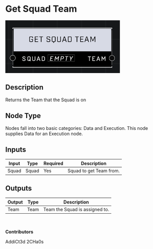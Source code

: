 # Get Squad Team
![alt text](get-squad-team.png)
## Description
Returns the Team that the Squad is on

## Node Type
Nodes fall into two basic categories: Data and Execution. This node supplies Data for an Execution node.

## Inputs
| Input            | Type             | Required | Description												    |
|------------------|------------------|----------|--------------------------------------------------------------|
| Squad | Squad | Yes | Squad to get Team from. |

## Outputs
| Output           | Type             | Description												     |
|------------------|------------------|--------------------------------------------------------------|
| Team | Team | Team the Squad is assigned to. |

\
\
**Contributors**

AddiCt3d 2CHa0s